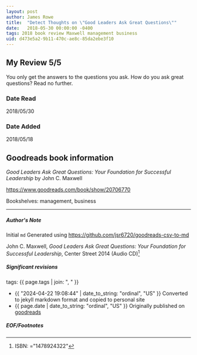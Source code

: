 ```yaml
---
layout: post
author: James Rowe
title:  "Detect Thoughts on \"Good Leaders Ask Great Questions\""
date:   2018-05-30 00:00:00 -0400
tags: 2018 book review Maxwell management business
uid: d473e5a2-9b11-470c-ae8c-85da2ebe3f10
---
```


<!-- highly dependent on how you personally use jekyll templates, and how you want this to show up -->
<!-- escape any jekyll keys with double brackets -->

## My Review 5/5

You only get the answers to the questions you ask. How do you ask great questions? Read no further.

### Date Read
2018/05/30

### Date Added
2018/05/18

## Goodreads book information

*Good Leaders Ask Great Questions: Your Foundation for Successful Leadership* by John C. Maxwell

https://www.goodreads.com/book/show/20706770

Bookshelves: management, business

---

##### Author's Note

Initial `md` Generated using https://github.com/jsr6720/goodreads-csv-to-md

John C. Maxwell, *Good Leaders Ask Great Questions: Your Foundation for Successful Leadership*,  Center Street 2014 (Audio CD)[^1]

##### Significant revisions

tags: {{ page.tags | join: ", " }} <!-- todo move this somewhere -->

- {{ "2024-04-22 19:08:44" | date_to_string: "ordinal", "US" }} Converted to jekyll markdown format and copied to personal site
- {{ page.date | date_to_string: "ordinal", "US" }} Originally published on [goodreads](https://www.goodreads.com)

##### EOF/Footnotes

[^1]: ISBN: ="1478924322"
